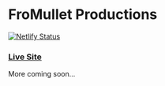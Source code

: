 # FroMullet Productions 

[![Netlify Status](https://api.netlify.com/api/v1/badges/dc64cff0-cc0e-4590-9202-6421ab4cd977/deploy-status)](https://app.netlify.com/sites/anl-fmp/deploys) 

### [Live Site](https://www.fromullet.com/) 

More coming soon... 
